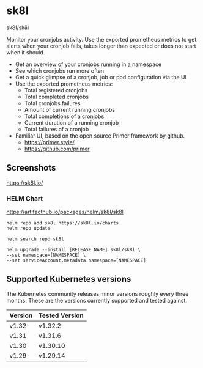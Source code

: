 # sk8l

sk8l/skål

Monitor your cronjobs activity. Use the exported prometheus metrics to get alerts when your cronjob fails, takes longer than expected or does not start when it should.

- Get an overview of your cronjobs running in a namespace
- See which cronjobs run more often
- Get a quick glimpse of a cronjob, job or pod configuration via the UI
- Use the exported prometheus metrics:
  - Total registered cronjobs
  - Total completed cronjobs
  - Total cronjobs failures
  - Amount of current running cronjobs
  - Total completions of a cronjobs
  - Current duration of a running cronjob
  - Total failures of a cronjob
- Familiar UI, based on the open source Primer framework by github.
  - https://primer.style/
  - https://github.com/primer

## Screenshots

https://sk8l.io/

### HELM Chart

https://artifacthub.io/packages/helm/sk8l/sk8l

```
helm repo add sk8l https://sk8l.io/charts
helm repo update

helm search repo sk8l

helm upgrade --install [RELEASE_NAME] sk8l/sk8l \
--set namespace=[NAMESPACE] \
--set serviceAccount.metadata.namespace=[NAMESPACE]
```

## Supported Kubernetes versions
The Kubernetes community releases minor versions roughly every three months. These are the versions currently supported and tested against.

| Version       | Tested Version |
| ------------- | ----------------- |
| v1.32         | v1.32.2           |
| v1.31         | v1.31.6           |
| v1.30         | v1.30.10          |
| v1.29         | v1.29.14          |
